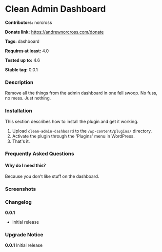 Clean Admin Dashboard
=====================

**Contributors:** norcross

**Donate link:** https://andrewnorcross.com/donate

**Tags:** dashboard

**Requires at least:** 4.0

**Tested up to:** 4.6

**Stable tag:** 0.0.1


### Description ###

Remove all the things from the admin dashboard in one fell swoop. No fuss, no mess. Just nothing.


### Installation ###

This section describes how to install the plugin and get it working.

1. Upload `clean-admin-dashboard` to the `/wp-content/plugins/` directory.
1. Activate the plugin through the 'Plugins' menu in WordPress.
1. That's it.

### Frequently Asked Questions ###

#### Why do I need this? ####

Because you don't like stuff on the dashboard.


### Screenshots ###


### Changelog ###

**0.0.1**
* Initial release


### Upgrade Notice ###

**0.0.1**
Initial release
